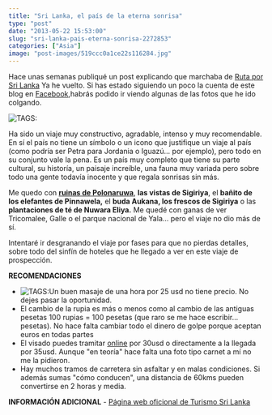 ```yaml
---
title: "Sri Lanka, el país de la eterna sonrisa"
type: "post"
date: "2013-05-22 15:53:00"
slug: "sri-lanka-pais-eterna-sonrisa-2272853"
categories: ["Asia"]
image: "post-images/519ccc0a1ce22s116284.jpg"
---
```


   
  
Hace unas semanas publiqué un post explicando que marchaba de [Ruta por Sri Lanka](http://www.missviajes.com/ruta-sri-lanka-2267334) Ya he vuelto. Si has estado siguiendo un poco la cuenta de este blog en [Facebook](https://www.facebook.com/MissViajes),habrás podido ir viendo algunas de las fotos que he ido colgando.  
  
![ TAGS:](post-images/519ccc0a1ce22s116284.jpg "Pinnawela by missviajes")  
  
Ha sido un viaje muy constructivo, agradable, intenso y muy recomendable. En sí el país no tiene un símbolo o un icono que justifique un viaje al país (como podría ser Petra para Jordania o Iguazú... por ejemplo), pero todo en su conjunto vale la pena. Es un país muy completo que tiene su parte cultural, su historía, un paisaje increíble, una fauna muy variada pero sobre todo una gente todavía inocente y que regala sonrisas sin más.  
  
Me quedo con [**ruinas de Polonaruwa**](http://www.missviajes.com/polonnaruwa-budas-gal-vihara-2275587/?partner_id=N4AGHEM&utm_medium=online_publisher&placement=content-middle&cmp=sri%20lanka%20), **las vistas de Sigiriya**, el **bañito de los elefantes de Pinnawela,** el **buda Aukana, los frescos de Sigiriya** o las **plantaciones de té de Nuwara Eliya.** Me quedé con ganas de ver Tricomalee, Galle o el parque nacional de Yala... pero el viaje no dio más de sí.  
  
Intentaré ir desgranando el viaje por fases para que no pierdas detalles, sobre todo del sinfín de hoteles que he llegado a ver en este viaje de prospección.  
  
**RECOMENDACIONES**

- ![ TAGS:](post-images/519ccc6b625bbs67352.jpg "la eterna sonrisa de Sri Lanka by missviajes")Un buen masaje de una hora por 25 usd no tiene precio. No dejes pasar la oportunidad.
- El cambio de la rupia es más o menos como al cambio de las antiguas pesetas 100 rupias = 100 pesetas (que raro se me hace escribir... pesetas). No hace falta cambiar todo el dinero de golpe porque aceptan euros en todas partes
- El visado puedes tramitar [online](http://www.eta.gov.lk/slvisa/) por 30usd o directamente a la llegada por 35usd. Aunque "en teoría" hace falta una foto tipo carnet a mí no me la pidieron.
- Hay muchos tramos de carretera sin asfaltar y en malas condiciones. Si además sumas "cómo conducen", una distancia de 60kms pueden convertirse en 2 horas y media.

**INFORMACIÓN ADICIONAL** - [Página web oficional de Turismo Sri Lanka](http://www.srilanka.travel/)